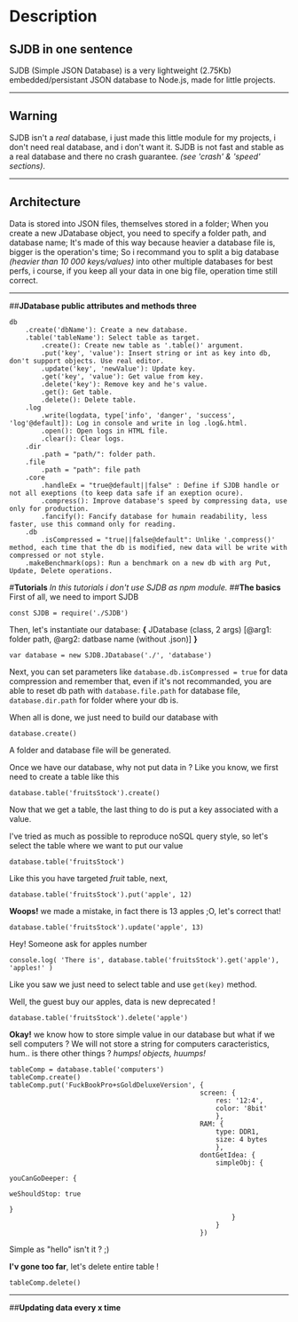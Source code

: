 # **Description**
## **SJDB in one sentence**
SJDB (Simple JSON Database) is a very lightweight (2.75Kb) embedded/persistant JSON database to Node.js, made for little projects.

----------


## **Warning**
SJDB isn't a *real* database, i just made this little module for my projects, i don't need real database, and i don't want it. SJDB is not fast and stable as a real database and there no crash guarantee. *(see 'crash' & 'speed' sections)*.


----------


## **Architecture**
Data is stored into JSON files, themselves stored in a folder;
When you create a new JDatabase object, you need to specify a folder path, and database name;
It's made of this way because heavier a database file is, bigger is the operation's time;
So i recommand you to split a big database *(heavier than 10 000 keys/values)* into other multiple databases for best perfs, i course, if you keep all your data in one big file, operation time still correct.


----------

##**JDatabase public attributes and methods three**

    db
        .create('dbName'): Create a new database.
        .table('tableName'): Select table as target.
            .create(): Create new table as '.table()' argument.
            .put('key', 'value'): Insert string or int as key into db, don't support objects. Use real editor.
            .update('key', 'newValue'): Update key.
            .get('key', 'value'): Get value from key.
            .delete('key'): Remove key and he's value.
            .get(): Get table.
            .delete(): Delete table.
        .log
	        .write(logdata, type['info', 'danger', 'success', 'log'@default]): Log in console and write in log .log&.html.
            .open(): Open logs in HTML file.
            .clear(): Clear logs.
        .dir
	        .path = "path/": folder path.
	    .file
		    .path = "path": file path
        .core
	        .handleEx = "true@default||false" : Define if SJDB handle or not all exeptions (to keep data safe if an exeption ocure).
            .compress(): Improve database's speed by compressing data, use only for production.
            .fancify(): Fancify database for humain readability, less faster, use this command only for reading.
        .db
	        .isCompressed = "true||false@default": Unlike '.compress()' method, each time that the db is modified, new data will be write with compressed or not style.
        .makeBenchmark(ops): Run a benchmark on a new db with arg Put, Update, Delete operations.

#**Tutorials**
*In this tutorials i don't use SJDB as npm module.*
##**The basics**
First of all, we need to import SJDB

    const SJDB = require('./SJDB')
    
Then, let's instantiate our database: **{** JDatabase (class, 2 args) [@arg1: folder path, @arg2: datbase name (without .json)] **}**

    var database = new SJDB.JDatabase('./', 'database')
Next, you can set parameters like `database.db.isCompressed = true` for data compression and remember that, even if it's not recommanded, you are able to reset db path with `database.file.path` for database file, `database.dir.path` for folder where your db is.

When all is done, we just need to build our database with

    database.create()
A folder and database file will be generated.

Once we have our database, why not put data in ?
Like you know, we first need to create a table like this

    database.table('fruitsStock').create()
Now that we get a table, the last thing to do is put a key associated with a value.

I've tried as much as possible to reproduce noSQL query style, so let's select the table where we want to put our value

    database.table('fruitsStock')
Like this you have targeted *fruit* table, next,

    database.table('fruitsStock').put('apple', 12)
**Woops!** we made a mistake, in fact there is 13 apples ;O, let's correct that!

    database.table('fruitsStock').update('apple', 13)
Hey! Someone ask for apples number

    console.log( 'There is', database.table('fruitsStock').get('apple'), 'apples!' )
Like you saw we just need to select table and use `get(key)` method.

Well, the guest buy our apples, data is new deprecated !

    database.table('fruitsStock').delete('apple')

**Okay!** we know how to store simple value in our database but what if we sell computers ? We will not store a string for computers caracteristics, hum.. is there other things ? *humps! objects, huumps!*

    tableComp = database.table('computers')
    tableComp.create()
    tableComp.put('FuckBookPro+sGoldDeluxeVersion', {
													screen: {
													    res: '12:4',
													    color: '8bit'
													    },
													RAM: {
														type: DDR1,
														size: 4 bytes
														},
													dontGetIdea: {
														simpleObj: {
																youCanGoDeeper: {
																				weShouldStop: true
																			}
															}
														}
													})
Simple as "hello" isn't it ? ;)

**I'v gone too far**, let's delete entire table !

    tableComp.delete()


----------
##**Updating data every x time**
